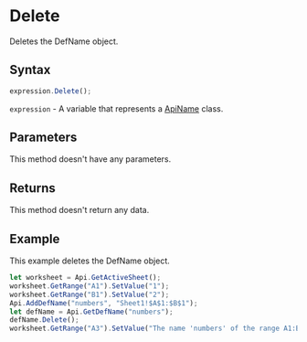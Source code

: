 # Delete

Deletes the DefName object.

## Syntax

```javascript
expression.Delete();
```

`expression` - A variable that represents a [ApiName](../ApiName.md) class.

## Parameters

This method doesn't have any parameters.

## Returns

This method doesn't return any data.

## Example

This example deletes the DefName object.

```javascript editor-
let worksheet = Api.GetActiveSheet();
worksheet.GetRange("A1").SetValue("1");
worksheet.GetRange("B1").SetValue("2");
Api.AddDefName("numbers", "Sheet1!$A$1:$B$1");
let defName = Api.GetDefName("numbers");
defName.Delete();
worksheet.GetRange("A3").SetValue("The name 'numbers' of the range A1:B1 was deleted.");
```

